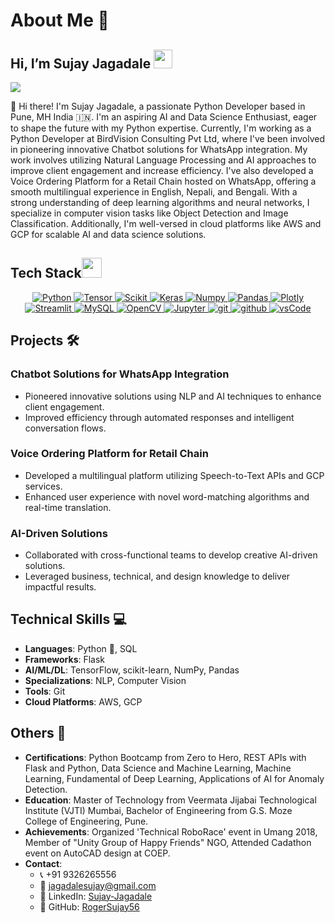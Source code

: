 # About Me 🚀
## Hi, I’m Sujay Jagadale <img src = "https://raw.githubusercontent.com/MartinHeinz/MartinHeinz/master/wave.gif" width = 30px> 

<p>
  <a href="https://github.com/DenverCoder1/readme-typing-svg"><img src="https://readme-typing-svg.herokuapp.com?&font=IBM+Plex+Sans&color=abcdef&size=20&lines=Welcome+to+my+GitHub+Profile!;I'm+a+Data+Scientist;I'm+also+studying+Deep+Learning+and+NLP;" /></a>
</p>
👋 Hi there! I'm Sujay Jagadale, a passionate Python Developer based in Pune, MH India 🇮🇳. I'm an aspiring AI and Data Science Enthusiast, eager to shape the future with my Python expertise. Currently, I'm working as a Python Developer at BirdVision Consulting Pvt Ltd, where I've been involved in pioneering innovative Chatbot solutions for WhatsApp integration. My work involves utilizing Natural Language Processing and AI approaches to improve client engagement and increase efficiency. I've also developed a Voice Ordering Platform for a Retail Chain hosted on WhatsApp, offering a smooth multilingual experience in English, Nepali, and Bengali. With a strong understanding of deep learning algorithms and neural networks, I specialize in computer vision tasks like Object Detection and Image Classification. Additionally, I'm well-versed in cloud platforms like AWS and GCP for scalable AI and data science solutions.

## Tech Stack<img src = "https://media2.giphy.com/media/QssGEmpkyEOhBCb7e1/giphy.gif?cid=ecf05e47a0n3gi1bfqntqmob8g9aid1oyj2wr3ds3mg700bl&rid=giphy.gif" width = 32px> 

<p align="center">
  <a href="https://www.python.org" target="_blank">
    <img alt="Python" src="https://img.shields.io/badge/Python-3776AB?style=for-the-badge&logo=python&logoColor=white">
  </a>
  
   <a href="" target="_blank">
    <img alt="Tensor" src="https://img.shields.io/badge/TensorFlow-FF6F00?style=for-the-badge&logo=tensorflow&logoColor=white">
  </a>

   <a href="https://scikit-learn.org/" target="_blank">
    <img alt="Scikit" src="https://img.shields.io/badge/scikit_learn-F7931E?style=for-the-badge&logo=scikit-learn&logoColor=white">
  </a>

   <a href="https://keras.io/" target="_blank">
    <img alt="Keras" src="https://img.shields.io/badge/Keras-D00000?style=for-the-badge&logo=Keras&logoColor=white">
  </a>

   <a href="https://numpy.org/" target="_blank">
    <img alt="Numpy" src="https://img.shields.io/badge/Numpy-777BB4?style=for-the-badge&logo=numpy&logoColor=white">
  </a>

   <a href="https://pandas.pydata.org/" target="_blank">
    <img alt="Pandas" src="https://img.shields.io/badge/Pandas-2C2D72?style=for-the-badge&logo=pandas&logoColor=white">
  </a>

   <a href="https://plotly.com/" target="_blank">
    <img alt="Plotly" src="https://img.shields.io/badge/Plotly-239120?style=for-the-badge&logo=plotly&logoColor=white">
  </a>

   <a href="https://streamlit.io/" target="_blank">
    <img alt="Streamlit" src="https://img.shields.io/badge/Streamlit-FF4B4B?style=for-the-badge&logo=Streamlit&logoColor=white">
  </a>
  <a href="https://www.mysql.com/">
    <img alt="MySQL" src="https://img.shields.io/badge/MySQL-87CEEB?style=for-the-badge&logo=MySQL&logoColor=white">
  </a>

   <a href="https://opencv.org/" target="_blank">
    <img alt="OpenCV" src="https://img.shields.io/badge/OpenCV-27338e?style=for-the-badge&logo=OpenCV&logoColor=white">
  </a>
   
   <a href="https://jupyter.org/" target="_blank">
    <img alt="Jupyter" src="https://img.shields.io/badge/Jupyter-F37626.svg?&style=for-the-badge&logo=Jupyter&logoColor=white">
  </a>
  <a href="https://git-scm.com/" target="_blank">
    <img src="https://img.shields.io/badge/git-F05032.svg?style=for-the-badge&logo=git&logoColor=white"
      alt="git"/>
  </a>
  <a href="https://github.com/ELanza-48" target="_blank">
    <img src="https://img.shields.io/badge/github-181717.svg?style=for-the-badge&logo=github&logoColor=white" alt="github" />
  </a>
  <a href="https://code.visualstudio.com/" target="_blank">
    <img src="https://img.shields.io/badge/vscode-007ACC.svg?style=for-the-badge&logo=visualstudiocode&logoColor=white" alt="vsCode"/> 
  </a>

</p>

## Projects 🛠️

### Chatbot Solutions for WhatsApp Integration
- Pioneered innovative solutions using NLP and AI techniques to enhance client engagement.
- Improved efficiency through automated responses and intelligent conversation flows.

### Voice Ordering Platform for Retail Chain
- Developed a multilingual platform utilizing Speech-to-Text APIs and GCP services.
- Enhanced user experience with novel word-matching algorithms and real-time translation.

### AI-Driven Solutions
- Collaborated with cross-functional teams to develop creative AI-driven solutions.
- Leveraged business, technical, and design knowledge to deliver impactful results.

## Technical Skills 💻

- **Languages**: Python 🐍, SQL
- **Frameworks**: Flask
- **AI/ML/DL**: TensorFlow, scikit-learn, NumPy, Pandas
- **Specializations**: NLP, Computer Vision
- **Tools**: Git
- **Cloud Platforms**: AWS, GCP

## Others 🎨

- **Certifications**: Python Bootcamp from Zero to Hero, REST APIs with Flask and Python, Data Science and Machine Learning, Machine Learning, Fundamental of Deep Learning, Applications of AI for Anomaly Detection.
- **Education**: Master of Technology from Veermata Jijabai Technological Institute (VJTI) Mumbai, Bachelor of Engineering from G.S. Moze College of Engineering, Pune.
- **Achievements**: Organized 'Technical RoboRace' event in Umang 2018, Member of "Unity Group of Happy Friends" NGO, Attended Cadathon event on AutoCAD design at COEP.
- **Contact**: 
  - 📞 +91 9326265556
  - 📧 jagadalesujay@gmail.com
  - 💼 LinkedIn: [Sujay-Jagadale](https://www.linkedin.com/in/sujay-jagadale)
  - 🐙 GitHub: [RogerSujay56](https://github.com/RogerSujay56)

